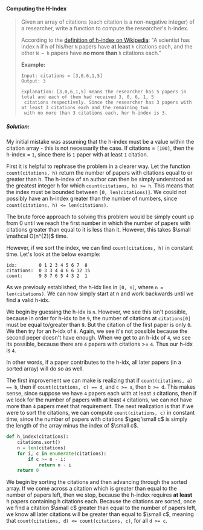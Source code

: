 #### Computing the H-Index

> Given an array of citations \(each citation is a non-negative integer\) of a researcher, write a function to compute the researcher's h-index.
>
> According to the [definition of h-index on Wikipedia](https://en.wikipedia.org/wiki/H-index): "A scientist has index `h` if `h` of his/her `N` papers have **at least** `h` citations each, and the other `N − h` papers have **no more than** `h` citations each."
>
> **Example:**
>
> ```
> Input: citations = [3,0,6,1,5]
> Output: 3 
>
> Explanation: [3,0,6,1,5] means the researcher has 5 papers in total and each of them had received 3, 0, 6, 1, 5
>  citations respectively. Since the researcher has 3 papers with at least 3 citations each and the remaining two 
>  with no more than 3 citations each, her h-index is 3.
> ```

##### Solution:

My initial mistake was assuming that the h-index must be a value within the citation array - this is not necessarily the case. If citations = `[100]`, then the h-index = `1`, since there is `1` paper with at least `1` citation.

First it is helpful to rephrase the problem in a clearer way. Let the function `count(citations, h)` return the number of papers with citations equal to or greater than h. The h-index of an author can then be simply understood as the greatest integer h for which `count(citations, h) >= h`. This means that the index must be bounded between `[0, len(citations)]`. We could not possibly have an h-index greater than the number of numbers, since `count(citations, h) <= len(citations)`.

The brute force approach to solving this problem would be simply count up from 0 until we reach the first number in which the number of papers with citations greater than equal to it is less than it. However, this takes $\small \mathcal O(n^{2})$ time.

However, if we sort the index, we can find `count(citations, h)` in constant time. Let's look at the below example:

```
idx:        0 1 2 3 4 5 6 7  8
citations:  0 3 3 4 4 6 6 12 15
count:      9 8 7 6 5 4 3 2  1
```
As we previouly established, the h-idx lies in `[0, n]`, where `n = len(citations)`. We can now simply start at n and work backwards until we find a valid h-idx.

We begin by guessing the h-idx is `n`. However, we see this isn't possible, because in order for h-idx to be `9`, the number of citations at `citations[0]` must be equal to/greater than `9`. But the citation of the first paper is only `0`. We then try for an h-idx of `8`. Again, we see it's not possible because the second peper doesn't have enough. When we get to an h-idx of `4`, we see its possible, because there are `4` papers with citations >= `4`. Thus our h-idx is `4`.

In other words, if a paper contributes to the h-idx, all later papers (in a sorted array) will do so as well.

The first improvement we can make is realizing that if `count(citations, a) == b`, then if `count(citations, c) == d`, and `c >= a`, then `b >= d`. This makes sense, since suppose we have `4` papers each with at least `3` citations, then if we look for the number of papers with at least `4` citations, we can not have more than `4` papers meet that requirement. The next realization is that if we were to sort the citations, we can compute `count(citations, c)` in constant time, since the number of papers with citations $\geq \small c$ is simply the length of the array minus the index of $\small c$.

```py
def h_index(citations):
    citations.sort()
    n = len(citations)
    for i, c in enumerate(citations):
        if c >= n - i:
            return n - i
    return 0
```

We begin by sorting the citations and then advancing through the sorted array. If we come across a citation which is greater than equal to the number of papers left, then we stop, because the h-index requires **at least** h papers containing h citations each. Because the citations are sorted, once we find a citation $\small c$ greater than equal to the number of papers left, we know all later citations will be greater than equal to $\small c$, meaning that `count(citations, d) <= count(citations, c)`, for all `d >= c`.



